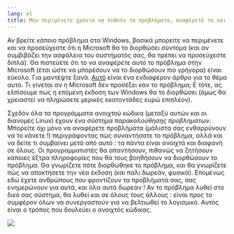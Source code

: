 ```yaml
---
lang: el
title: Μην περιμένετε χρόνια να λυθούν τα προβλήματα, αναφέρετέ τα και παρακολουθήστε τα.
---
```


Αν βρείτε κάποιο πρόβλημα στα  Windows, βασικά μπορείτε να περιμένετε και να 
προσεύχεστε ότι η Microsoft θα το διορθώσει σύντομα (και αν συμβιβάζει την ασφάλεια
του συστήματός σας, θα πρέπει να προσεύχεστε διπλά). Θα πιστεύετε ότι το να αναφέρετε
αυτό το πρόβλημα στην Microsoft (έτσι ώστε να μπορέσουν να το διορθώσουν πιο γρήγορα)
είναι εύκολο. Για μαντέψτε ξανά. <a 
href="http://www.oreillynet.com/mac/blog/2002/06/mission_impossible_submitting.html">Αυτό</a> 
είναι ένα ενδιαφέρον άρθρο για το θέμα αυτό. Τι γίνεται αν η Microsoft δεν προσέξει 
καν το πρόβλημα; Ε τότε, ας ελπίσουμε πως η επόμενη έκδοση των Windows θα το διορθώσει 
(όμως θα χρειαστεί να πληρώσετε μερικές εκατοντάδες ευρώ επιπλέον).

Σχεδόν όλα τα προγράμματα ανοιχτού κώδικα (μεταξύ αυτών και οι διανομές Linux) έχουν
ένα <i>σύστημα παρακολούθησης προβλημάτων</i>. Μπορείτε όχι μόνο να αναφέρετε προβλήματα
(μάλιστα σας ενθαρρύνουν να το κάνετε !) περιγράφοντας πώς συναντήσατε το πρόβλημα,
αλλά και να δείτε τι συμβαίνει μετά από αυτό : τα πάντα είναι ανοιχτά και διαφανή σε όλους.
Οι προγραμματιστές θα απαντήσουν, πιθανώς να ζητήσουν κάποιες έξτρα πληροφορίες που
θα τους βοηθήσουν να διορθώσουν το πρόβλημα. Θα γνωρίζετε πότε διορθώθηκε το πρόβλημα,
και θα γνωρίζετε πώς να αποκτήσετε την νέα έκδοση (και πάλι δωρεάν, φυσικά). 
Επομένως εδώ έχετε ανθρώπους που φροντίζουν τα προβλήματά σας, σας ενημερώνουν για αυτά,
και όλα αυτά δωρεάν ! Αν το πρόβλημα λυθεί στο δικό σας σύστημα, θα λυθεί και σε όλους 
τους άλλους : είναι προς το συμφέρον όλων να συνεργαστούν για να βελτιωθεί το λογισμικό.
Αυτός είναι ο τρόπος που δουλεύει ο ανοιχτός κώδικας.

<img src="Images/report_bugs_thumb.png" />




